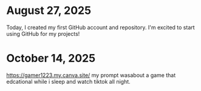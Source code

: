 # August 27, 2025

Today, I created my first GitHub account and repository. I'm excited to start using GitHub for my projects!

# October 14, 2025
https://gamer1223.my.canva.site/
my prompt wasabout a game that edcational while i sleep and watch tiktok all night. 
